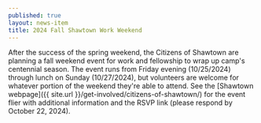 ```yaml
---
published: true
layout: news-item
title: 2024 Fall Shawtown Work Weekend
---
```


After the success of the spring weekend, the Citizens of Shawtown are planning a fall weekend event for work and fellowship to wrap up camp's centennial season. The event runs from Friday evening (10/25/2024) through lunch on Sunday (10/27/2024), but volunteers are welcome for whatever portion of the weekend they're able to attend. See the [Shawtown webpage]({{ site.url }}/get-involved/citizens-of-shawtown/) for the event flier with additional information and the RSVP link (please respond by October 22, 2024).
